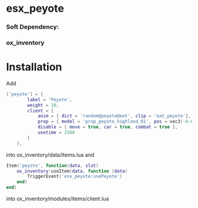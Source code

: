 # esx_peyote

<h3>Soft Dependency:<h3>
  ox_inventory

# Installation
Add
```lua
['peyote'] = {
		label = 'Peyote',
		weight = 20,
		client = {
			anim = { dict = 'random@peyote@eat', clip = 'eat_peyote'},
			prop = { model = 'prop_peyote_highland_01', pos = vec3(-0.01, 0.01, 0.06), rot = vec3(5.0, 5.0, 0.5)},
			disable = { move = true, car = true, combat = true },
			usetime = 2500
		}
	},
```
 into ox_inventory/data/items.lua and
```lua
Item('peyote', function(data, slot)
	ox_inventory:useItem(data, function (data)
		TriggerEvent('esx_peyote:usePeyote')
	end)	
end)
```
into ox_inventory/modules/items/client.lua
 
